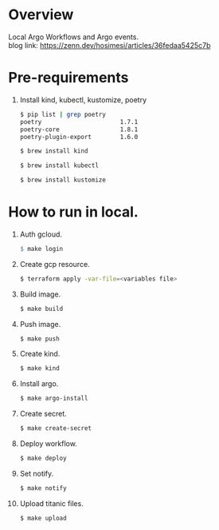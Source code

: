 # Overview
Local Argo Workflows and Argo events.\
blog link: https://zenn.dev/hosimesi/articles/36fedaa5425c7b

# Pre-requirements
1. Install kind, kubectl, kustomize, poetry
    ```bash
    $ pip list | grep poetry
    poetry                      1.7.1
    poetry-core                 1.8.1
    poetry-plugin-export        1.6.0
    ```
    ```bash
    $ brew install kind
    ```
    ```bash
    $ brew install kubectl
    ```
    ```bash
    $ brew install kustomize
    ```

# How to run in local.
1. Auth gcloud.
    ```Makefile
    $ make login
    ```
2. Create gcp resource.
    ```bash
    $ terraform apply -var-file=<variables file>
    ```
3. Build image.
    ```bash
    $ make build
    ```
4. Push image.
    ```bash
    $ make push
    ```
5. Create kind.
    ```bash
    $ make kind
    ```
6. Install argo.
    ```bash
    $ make argo-install
    ```
7. Create secret.
    ```bash
    $ make create-secret
    ```
8. Deploy workflow.
    ```bash
    $ make deploy
    ```
9. Set notify.
    ```bash
    $ make notify
    ```
10. Upload titanic files.
    ```bash
    $ make upload
    ```


